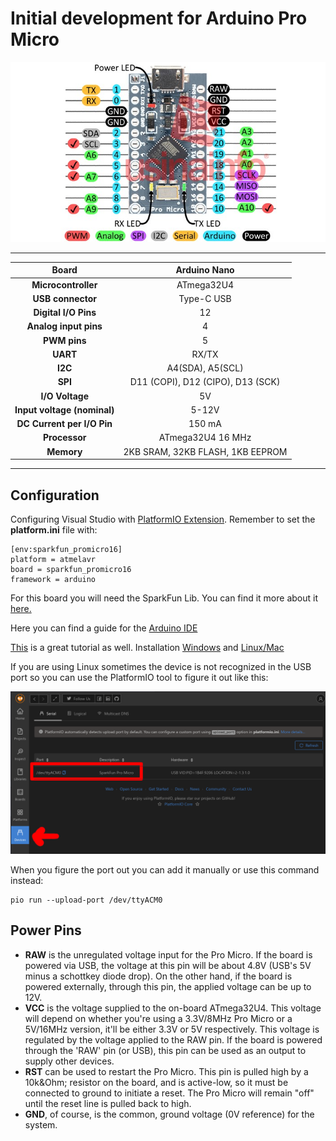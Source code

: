 # Initial development for Arduino Pro Micro

 <div><img src= assets/arduino-pro-micro.jpg align="left " /></div>

---

|          **Board**          |           Arduino Nano            |
| :-------------------------: | :-------------------------------: |
|     **Microcontroller**     |            ATmega32U4             |
|      **USB connector**      |            Type-C USB             |
|    **Digital I/O Pins**     |                12                 |
|    **Analog input pins**    |                 4                 |
|        **PWM pins**         |                 5                 |
|          **UART**           |               RX/TX               |
|           **I2C**           |         A4(SDA), A5(SCL)          |
|           **SPI**           | D11 (COPI), D12 (CIPO), D13 (SCK) |
|       **I/O Voltage**       |                5V                 |
| **Input voltage (nominal)** |               5-12V               |
| **DC Current per I/O Pin**  |              150 mA               |
|        **Processor**        |         ATmega32U4 16 MHz         |
|         **Memory**          | 2KB SRAM, 32KB FLASH, 1KB EEPROM  |

---
## Configuration

Configuring Visual Studio with [PlatformIO Extension](https://platformio.org/install/ide?install=vscode). Remember to set the **platform.ini** file with:

```
[env:sparkfun_promicro16]
platform = atmelavr
board = sparkfun_promicro16
framework = arduino
```
For this board you will need the SparkFun Lib. You can find it more about it [here.](https://docs.platformio.org/en/latest/boards/atmelavr/sparkfun_promicro16.html)

Here you can find a guide for the [Arduino IDE](https://github.com/sparkfun/Arduino_Boards) 

[This](https://learn.sparkfun.com/tutorials/pro-micro--fio-v3-hookup-guide/all) is a great tutorial as well. Installation [Windows](https://learn.sparkfun.com/tutorials/pro-micro--fio-v3-hookup-guide/installing-windows) and [Linux/Mac](https://learn.sparkfun.com/tutorials/pro-micro--fio-v3-hookup-guide/installing-mac--linux)

If you are using Linux sometimes the device is not recognized in the USB port so you can use the PlatformIO tool to figure it out like this:

 <div><img src= assets/platformio.png align="left " /></div>

When you figure the port out you can add it manually or use this command instead:
```
pio run --upload-port /dev/ttyACM0
```

## Power Pins

- **RAW** is the unregulated voltage input for the Pro Micro. If the board is powered via USB, the voltage at this pin will be about 4.8V (USB's 5V minus a schottkey diode drop). On the other hand, if the board is powered externally, through this pin, the applied voltage can be up to 12V.
- **VCC** is the voltage supplied to the on-board ATmega32U4. This voltage will depend on whether you're using a 3.3V/8MHz Pro Micro or a 5V/16MHz version, it'll be either 3.3V or 5V respectively. This voltage is regulated by the voltage applied to the RAW pin. If the board is powered through the 'RAW' pin (or USB), this pin can be used as an output to supply other devices.
- **RST** can be used to restart the Pro Micro. This pin is pulled high by a 10k&Ohm; resistor on the board, and is active-low, so it must be connected to ground to initiate a reset. The Pro Micro will remain "off" until the reset line is pulled back to high.
- **GND**, of course, is the common, ground voltage (0V reference) for the system.
